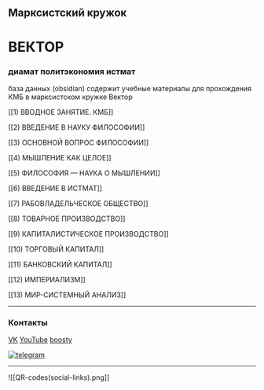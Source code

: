 ## Марксистский кружок

# ВЕКТОР 

### диамат политэкономия истмат

база данных (obsidian) содержит учебные материалы для прохождения КМБ в марксистском кружке Вектор

[[1) ВВОДНОЕ ЗАНЯТИЕ. КМБ]]

[[2) ВВЕДЕНИЕ В НАУКУ ФИЛОСОФИИ]]

[[3) ОСНОВНОЙ ВОПРОС ФИЛОСОФИИ]]

[[4) МЫШЛЕНИЕ КАК ЦЕЛОЕ]]

[[5) ФИЛОСОФИЯ — НАУКА О МЫШЛЕНИИ]]

[[6) ВВЕДЕНИЕ В ИСТМАТ]]

[[7) РАБОВЛАДЕЛЬЧЕСКОЕ ОБЩЕСТВО]]

[[8) ТОВАРНОЕ ПРОИЗВОДСТВО]]

[[9) КАПИТАЛИСТИЧЕСКОЕ ПРОИЗВОДСТВО]]

[[10) ТОРГОВЫЙ КАПИТАЛ]]

[[11) БАНКОВСКИЙ КАПИТАЛ]]

[[12) ИМПЕРИАЛИЗМ]]

[[13) МИР-СИСТЕМНЫЙ АНАЛИЗ]]

---
### Контакты

[VK](https://vk.com/redvector)
[YouTube](https://www.youtube.com/c/ВЕКТОР_КРАСНЫЙ)
[boosty](https://boosty.to/redvector)

[![telegram](https://img.shields.io/badge/-telegram-<COLOR>?style=plastic&logo=telegram)](https://t.me/vector_comrade)

---
![[QR-codes(social-links).png]]